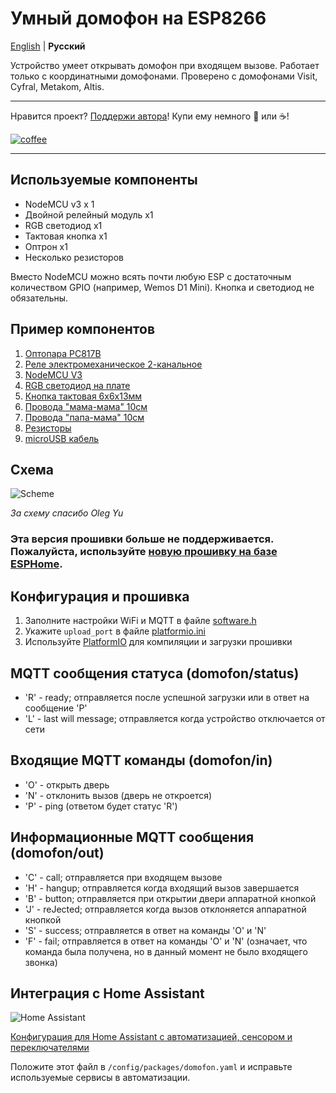 # Умный домофон на ESP8266
[English](https://github.com/Anonym-tsk/smart-domofon/blob/master/native/README_EN.md) | **Русский**

Устройство умеет открывать домофон при входящем вызове. Работает только с координатными домофонами. Проверено с домофонами Visit, Cyfral, Metakom, Altis.

---

Нравится проект? [Поддержи автора](https://yoomoney.ru/to/410019180291197)! Купи ему немного :beers: или :coffee:!

[![coffee](https://www.buymeacoffee.com/assets/img/custom_images/black_img.png)](https://yoomoney.ru/to/410019180291197)

---

## Используемые компоненты
* NodeMCU v3 x 1
* Двойной релейный модуль x1
* RGB светодиод x1
* Тактовая кнопка x1
* Оптрон x1
* Несколько резисторов

Вместо NodeMCU можно всять почти любую ESP с достаточным количеством GPIO (например, Wemos D1 Mini). Кнопка и светодиод не обязательны.

## Пример компонентов
1. [Оптопара PC817B](https://roboshop.spb.ru/PC817B)
2. [Реле электромеханическое 2-канальное](https://roboshop.spb.ru/SRD-05VDC-SL-C-2-channel-rele)
3. [NodeMCU V3](https://roboshop.spb.ru/NodeMCU-v3-dev-board)
4. [RGB светодиод на плате](https://roboshop.spb.ru/RGB-led-module)
5. [Кнопка тактовая 6х6х13мм](https://roboshop.spb.ru/KFC-A06-13H)
6. [Провода "мама-мама" 10см](https://roboshop.spb.ru/female-to-female-line)
7. [Провода "папа-мама" 10см](https://roboshop.spb.ru/male-to-female-line)
8. [Резисторы](https://roboshop.spb.ru/600-resist-set)
9. [microUSB кабель](https://roboshop.spb.ru/BS-410)

## Схема
![Scheme](https://raw.githubusercontent.com/Anonym-tsk/smart-domofon/master/native/scheme.jpeg)

*За схему спасибо Oleg Yu*

### Эта версия прошивки больше не поддерживается. Пожалуйста, используйте [новую прошивку на базе ESPHome](https://github.com/Anonym-tsk/smart-domofon/blob/master/esphome/README.md).

## Конфигурация и прошивка
1. Заполните настройки WiFi и MQTT в файле [software.h](https://github.com/Anonym-tsk/smart-domofon/blob/master/native/src/config/software.h)
2. Укажите `upload_port` в файле [platformio.ini](https://github.com/Anonym-tsk/smart-domofon/blob/master/native/platformio.ini)
3. Используйте [PlatformIO](https://platformio.org/platformio-ide) для компиляции и загрузки прошивки

## MQTT сообщения статуса (domofon/status)
* 'R' - ready; отправляется после успешной загрузки или в ответ на сообщение 'P'
* 'L' - last will message; отправляется когда устройство отключается от сети

## Входящие MQTT команды (domofon/in)
* 'O' - открыть дверь
* 'N' - отклонить вызов (дверь не откроется)
* 'P' - ping (ответом будет статус 'R')

## Информационные MQTT сообщения (domofon/out)
* 'C' - call; отправляется при входящем вызове
* 'H' - hangup; отправляется когда входящий вызов завершается
* 'B' - button; отправляется при открытии двери аппаратной кнопкой
* 'J' - reJected; отправляется когда вызов отклоняется аппаратной кнопкой
* 'S' - success; отправляется в ответ на команды 'O' и 'N'
* 'F' - fail; отправляется в ответ на команды 'O' и 'N' (означает, что команда была получена, но в данный момент не было входящего звонка)

## Интеграция с Home Assistant
![Home Assistant](https://raw.githubusercontent.com/Anonym-tsk/smart-domofon/master/native/homeassistant/ha.png)

[Конфигурация для Home Assistant с автоматизацией, сенсором и переключателями](https://github.com/Anonym-tsk/smart-domofon/blob/master/native/homeassistant/domofon.yaml)

Положите этот файл в `/config/packages/domofon.yaml` и исправьте используемые сервисы в автоматизации.
